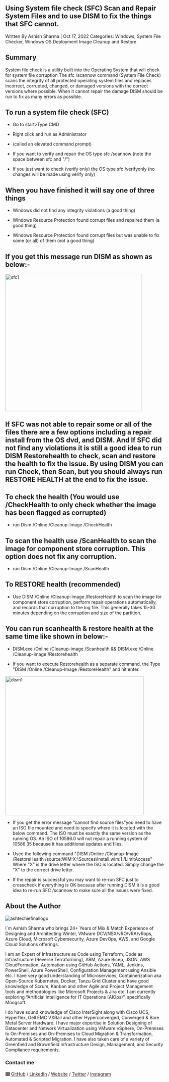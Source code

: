 ## Using System file check (SFC) Scan and Repair System Files and to use  DISM to fix the things that SFC cannot.

Written By Ashish Sharma | Oct 17, 2022
Categories: Windows, System File Checker, Windows OS Deployment Image Cleanup and Restore

## Summary

System file check is a utility built into the Operating System that will check for system file corruption The sfc /scannow command (System File Check) scans the integrity of all protected operating system files and replaces incorrect, corrupted, changed, or damaged versions with the correct versions where possible.  When it cannot repair the damage DISM should be run to fix as many errors as possible.

## To run a system file check (SFC)

-   Go to start>Type CMD

-   Right click and run as Administrator

-   (called an elevated command prompt)

-   If you want to verify and repair the OS type sfc /scannow (note the space between sfc and "/")

-   If you just want to check (verify only) the OS type sfc /verifyonly (no changes will be made using verify only)

## When you have finished it will say one of three things

-   Windows did not find any integrity violations (a good thing)

-   Windows Resource Protection found corrupt files and repaired them (a good thing)

-   Windows Resource Protection found corrupt files but was unable to fix some (or all) of them (not a good thing)

## If you get this message run DISM as shown as  below:-

<img width="435" alt="sfc1" src="https://user-images.githubusercontent.com/110538923/196187865-5fc42994-264a-4322-955a-1153f507a6fd.PNG">

## If SFC was not able to repair some or all of the files there are a few options including a repair install from the OS dvd, and DISM. And If SFC did not find any violations it is still a good idea to run DISM Restorehealth to check, scan and restore the health to fix the issue. By using DISM you can run Check, then Scan, but you should always run RESTORE HEALTH at the end to fix the issue.

## To check the health (You would use /CheckHealth to only check whether the image has been flagged as corrupted)

-   run Dism /Online /Cleanup-Image /CheckHealth

## To scan the health use /ScanHealth to scan the image for component store corruption. This option does not fix any corruption.

-   run Dism /Online /Cleanup-Image /ScanHealth

## To RESTORE health (recommended)

-   Use DISM /Online /Cleanup-Image /RestoreHealth to scan the image for component store corruption, perform repair operations automatically, and records that corruption to the log file.  This generally takes 15-30 minutes depending on the corruption and size of the partition.

## You can run scanhealth & restore health at the same time like shown in below:-

-   DISM.exe /Online /Cleanup-image /Scanhealth && DISM.exe /Online /Cleanup-image /Restorehealth

-   If you want to execute Restorehealth as a separate command, the Type "DISM /Online /Cleanup-Image /RestoreHealth" and hit enter.

<img width="440" alt="dism1" src="https://user-images.githubusercontent.com/110538923/196190160-136cb9e5-a04c-43d8-af26-c713686c2779.PNG">

-   If you get the error message "cannot find source files"you need to have an ISO file mounted and need to specify where it is located with the below command. The ISO must be exactly the same version as the running OS.  An ISO of 10586.0 will not repair a running system of 10586.35 because it has additional updates and files.

-   Usee the following command "DISM /Online /Cleanup-Image /RestoreHealth /source:WIM:X:\Sources\Install.wim:1 /LimitAccess"  Where "X" is the drive letter where the ISO is located.  Simply change the "X" to the correct drive letter.

-   If the repair is successful you may want to re-run SFC just to crosscheck if everything is OK because after running DISM it is a good idea to re-run SFC /scannow to make sure all the issues were fixed.


## About the Author

![ashtechiefinallogo](https://user-images.githubusercontent.com/110538923/196060242-9076fe6b-a236-43b9-bdf7-0d5f1e0b5a8d.png)

I`m Ashish Sharma who brings 24+ Years of Mix & Match Experience of Designing and Architecting Wintel, VMware DCV/NSX/vRO/vRA/vRops, Azure Cloud, Microsoft Cybersecurity, Azure DevOps, AWS, and Google Cloud Solutions offerings.

I am an Expert of Infrastructure as Code using Terraform, Code as Infrastructure (Reverse Terraforming), ARM, Azure Bicep, JSON, AWS CloudFormation, Automation using GitHub Actions, YAML, Jenkins, PowerShell, Azure PowerShell, Configuration Management using Ansible etc. I have very good understanding of Microservices, Containerization aka Open-Source Kubernetes, Docker, Tanzu Grid Cluster and have good knowledge of Scrum, Kanban and other Agile and Project Management tools and methodologies like Microsoft Projects & Jira etc. I am currently exploring “Artificial Intelligence for IT Operations (AIOps)”, specifically Moogsoft.

I do have sound knowledge of Cisco InterSight along with Cisco UCS, Hyperflex, Dell EMC VXRail and other Hyperconverged, Converged & Bare Metal Server Hardware. I have major expertise in Solution Designing of Datacenter and Network Virtualization using VMware vSphere, On-Premises to On-Premises and On-Premises to Cloud Migration & Transformation, Automated & Scripted Migration. I have also taken care of a variety of Greenfield and Brownfield Infrastructure Design, Management, and Security Compliance requirements.

### Contact me

 **⌨️**  [GitHub](https://github.com/ashtechiedevops/) / [LinkedIn](https://www.linkedin.com/in/ashish-sharma-51b3a19/) / [Website](https://ashtechie.com/) / [Twitter](https://twitter.com/ashtechie777/) / [Instagram](https://www.instagram.com/ashtechieworld/)
 
